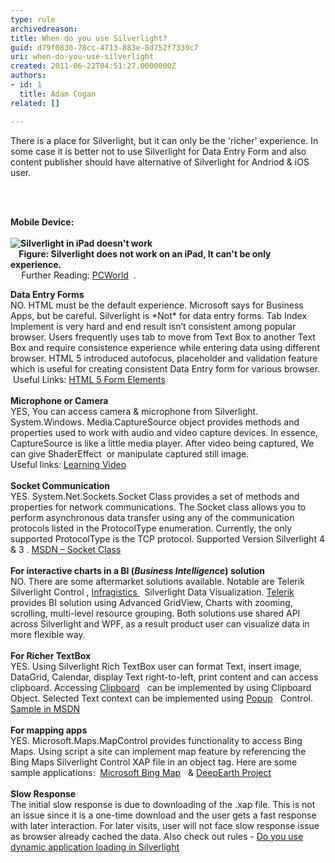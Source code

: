 ```yaml
---
type: rule
archivedreason: 
title: When do you use Silverlight?
guid: d79f0830-78cc-4713-883e-8d752f7339c7
uri: when-do-you-use-silverlight
created: 2011-06-22T04:51:27.0000000Z
authors:
- id: 1
  title: Adam Cogan
related: []

---
```



There is a place for Silverlight, but it can only be the 'richer' experience.&#160;In some case it is better not to use Silverlight for Data Entry Form and also content publisher should have alternative of Silverlight for Andriod &amp; iOS user. 

<br><excerpt class='endintro'></excerpt><br>

  <p>
    <strong class="ms-rteThemeFontFace-1 ms-rteFontSize-2">Mobile Device&#58; <br>
<br>
<img alt="Silverlight in iPad doesn't work" src="/PublishingImages/SilverlightInIPad.png" /><br>
&#160;&#160;&#160;&#160;Figure&#58; Silverlight does not work on an iPad, It can't be only experience.&#160;</strong> <strong class="ms-rteThemeFontFace-1 ms-rteFontSize-2"><br>
&#160;&#160;&#160;&#160;</strong> <span class="ms-rteThemeFontFace-1 ms-rteFontSize-2"></span><span class="ms-rteThemeFontFace-1 ms-rteFontSize-2">Further Reading&#58; </span><a class="ms-rteThemeFontFace-1 ms-rteFontSize-2" href="http&#58;//www.pcworld.com/article/193540/ipad_proves_that_apple_wants_to_kill_flash.html" target="_blank">PCWorld</a>&#160; .&#160;</p>
<div style="text-align&#58;left;"><strong>Data Entry Forms</strong></div>
<div style="text-align&#58;left;">NO. HTML must be the default experience. Microsoft says for Business Apps, but be careful. Silverlight is *Not* for data entry forms. Tab Index Implement is very hard and end result isn’t consistent among popular browser. Users frequently uses tab to move from Text Box to another Text Box and require consistence experience while entering data using different browser. HTML 5 introduced autofocus, placeholder and validation feature which is useful for creating consistent Data Entry form for various browser.</div>
<div style="text-align&#58;left;">&#160;Useful Links&#58; <a href="http&#58;//www.xoriant.com/blog/software-product-development/html5-series-part-3-html5-form-elements.html" target="_blank">HTML 5 Form Elements</a>&#160; </div>
<div style="text-align&#58;left;">&#160;</div>
<div style="text-align&#58;left;"><strong>Microphone or Camera </strong></div>
<div style="text-align&#58;left;">YES, You can access camera &amp; microphone from Silverlight. System.Windows. Media.CaptureSource object provides methods and properties used to work with audio and video capture devices. In essence, CaptureSource is like a little media player. After video being captured, We can give ShaderEffect&#160; or manipulate captured still image. </div>
<div style="text-align&#58;left;">Useful links&#58; <a href="http&#58;//www.silverlight.net/learn/videos/silverlight-4-videos/access-web-camera-microphone/" target="_blank">Learning Video</a> </div>
<div style="text-align&#58;left;">&#160;</div>
<div style="text-align&#58;left;"><strong>Socket Communication </strong></div>
<div style="text-align&#58;left;">YES. System.Net.Sockets.Socket Class provides a set of methods and properties for network communications. The Socket class allows you to perform asynchronous data transfer using any of the communication protocols listed in the ProtocolType enumeration. Currently, the only supported ProtocolType is the TCP protocol. Supported Version Silverlight 4 &amp; 3 . <a class="ms-rteCustom-External" href="http&#58;//msdn.microsoft.com/en-us/library/system.net.sockets.socket%28v=vs.95%29.aspx" target="_blank">MSDN – Socket Class</a>&#160; </div>
<div style="text-align&#58;left;"><strong></strong>&#160;</div>
<div style="text-align&#58;left;">
<div><strong>For interactive charts in a BI (</strong><em><strong>Business Intelligence</strong></em><strong>) solution </strong></div>
<div>NO. There are some aftermarket solutions available. Notable are Telerik Silverlight Control ,&#160;<a href="http&#58;//www.infragistics.com/dotnet/netadvantage/silverlight/data-visualization.aspx" target="_blank">Infragistics&#160;</a>&#160; Silverlight Data Visualization. <a href="http&#58;//www.telerik.com/products/new-silverlight-controls.aspx" target="_blank">Telerik</a>&#160;&#160; provides BI solution using Advanced GridView, Charts with zooming, scrolling, multi-level resource grouping. Both solutions use shared API across Silverlight and WPF, as a result product user can visualize data in more flexible way. </div>
<div>&#160;</div>
</div>
<div style="text-align&#58;left;"><strong>For Richer TextBox</strong></div>
<div style="text-align&#58;left;">YES. Using Silverlight Rich TextBox user can format Text, insert image, DataGrid, Calendar, display Text right-to-left, print content and can access clipboard. Accessing <a href="http&#58;//msdn.microsoft.com/en-us/library/system.windows.clipboard%28v=vs.95%29.aspx" target="_blank">Clipboard</a>&#160;&#160; can be implemented by using Clipboard Object. Selected Text context can be implemented using <a href="http&#58;//msdn.microsoft.com/en-us/library/system.windows.controls.primitives.popup%28v=vs.95%29.aspx" target="_blank">Popup</a>&#160;&#160; Control.&#160; <a class="ms-rteCustom-External" href="http&#58;//msdn.microsoft.com/en-us/library/ff426926%28v=vs.95%29.aspx" target="_blank">Sample in MSDN</a>&#160;&#160; </div>
<div style="text-align&#58;left;">&#160;</div>
<div style="text-align&#58;left;"><strong>For mapping apps</strong></div>
<div style="text-align&#58;left;">YES. Microsoft.Maps.MapControl provides functionality to access Bing Maps. Using script a site can implement map feature by referencing the Bing Maps Silverlight Control XAP file in an object tag. Here are some sample applications&#58;&#160; <a class="ms-rteCustom-External" href="http&#58;//www.microsoft.com/maps/isdk/silverlight/" target="_blank">Microsoft Bing Map</a>&#160;&#160;&#160;&amp; <a class="ms-rteCustom-External" href="http&#58;//deepearth.codeplex.com/" target="_blank">DeepEarth Project</a>&#160; </div>
<div style="text-align&#58;left;">&#160;</div>
<div style="text-align&#58;left;"><strong>Slow Response</strong></div>
<div style="text-align&#58;left;">The initial slow response is due to downloading of the .xap file. This is not an issue since it is a one-time download and the user gets a fast response with later interaction. For later visits, user will not face slow response issue as browser already cached the data. Also check out rules - <a href="/Pages/Do-you-use-dynamic-application-loading-in-Silverlight.aspx" target="_blank">Do you use dynamic application loading in Silverlight</a>&#160; </div>



